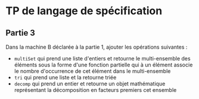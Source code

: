 TP de langage de spécification
==============================

Partie 3
--------

Dans la machine B déclarée à la partie 1, ajouter les opérations suivantes :

- `multiSet` qui prend une liste d'entiers et retourne le multi-ensemble des éléments sous la forme d'une fonction partielle qui à un élément associe le nombre d'occurrence de cet élément dans le multi-ensemble
- `tri` qui prend une liste et la retourne triée
- `decomp` qui prend un entier et retourne un objet mathématique représentant la décomposition en facteurs premiers cet ensemble

